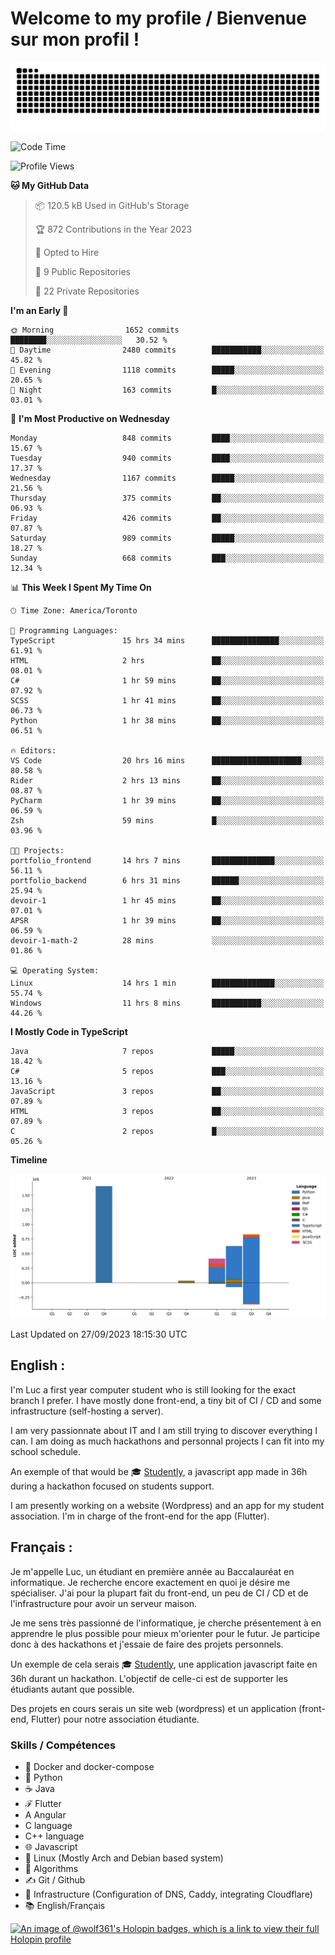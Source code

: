 # Welcome to my profile / Bienvenue sur mon profil !

![snake gif](https://github.com/wolf-361/wolf-361/blob/output/github-contribution-grid-snake.svg)

<!--START_SECTION:waka-->
![Code Time](http://img.shields.io/badge/Code%20Time-368%20hrs%2037%20mins-blue)

![Profile Views](http://img.shields.io/badge/Profile%20Views-0-blue)

**🐱 My GitHub Data** 

> 📦 120.5 kB Used in GitHub's Storage 
 > 
> 🏆 872 Contributions in the Year 2023
 > 
> 💼 Opted to Hire
 > 
> 📜 9 Public Repositories 
 > 
> 🔑 22 Private Repositories 
 > 
**I'm an Early 🐤** 

```text
🌞 Morning                1652 commits        ████████░░░░░░░░░░░░░░░░░   30.52 % 
🌆 Daytime                2480 commits        ███████████░░░░░░░░░░░░░░   45.82 % 
🌃 Evening                1118 commits        █████░░░░░░░░░░░░░░░░░░░░   20.65 % 
🌙 Night                  163 commits         █░░░░░░░░░░░░░░░░░░░░░░░░   03.01 % 
```
📅 **I'm Most Productive on Wednesday** 

```text
Monday                   848 commits         ████░░░░░░░░░░░░░░░░░░░░░   15.67 % 
Tuesday                  940 commits         ████░░░░░░░░░░░░░░░░░░░░░   17.37 % 
Wednesday                1167 commits        █████░░░░░░░░░░░░░░░░░░░░   21.56 % 
Thursday                 375 commits         ██░░░░░░░░░░░░░░░░░░░░░░░   06.93 % 
Friday                   426 commits         ██░░░░░░░░░░░░░░░░░░░░░░░   07.87 % 
Saturday                 989 commits         █████░░░░░░░░░░░░░░░░░░░░   18.27 % 
Sunday                   668 commits         ███░░░░░░░░░░░░░░░░░░░░░░   12.34 % 
```


📊 **This Week I Spent My Time On** 

```text
🕑︎ Time Zone: America/Toronto

💬 Programming Languages: 
TypeScript               15 hrs 34 mins      ███████████████░░░░░░░░░░   61.91 % 
HTML                     2 hrs               ██░░░░░░░░░░░░░░░░░░░░░░░   08.01 % 
C#                       1 hr 59 mins        ██░░░░░░░░░░░░░░░░░░░░░░░   07.92 % 
SCSS                     1 hr 41 mins        ██░░░░░░░░░░░░░░░░░░░░░░░   06.73 % 
Python                   1 hr 38 mins        ██░░░░░░░░░░░░░░░░░░░░░░░   06.51 % 

🔥 Editors: 
VS Code                  20 hrs 16 mins      ████████████████████░░░░░   80.58 % 
Rider                    2 hrs 13 mins       ██░░░░░░░░░░░░░░░░░░░░░░░   08.87 % 
PyCharm                  1 hr 39 mins        ██░░░░░░░░░░░░░░░░░░░░░░░   06.59 % 
Zsh                      59 mins             █░░░░░░░░░░░░░░░░░░░░░░░░   03.96 % 

🐱‍💻 Projects: 
portfolio_frontend       14 hrs 7 mins       ██████████████░░░░░░░░░░░   56.11 % 
portfolio_backend        6 hrs 31 mins       ██████░░░░░░░░░░░░░░░░░░░   25.94 % 
devoir-1                 1 hr 45 mins        ██░░░░░░░░░░░░░░░░░░░░░░░   07.01 % 
APSR                     1 hr 39 mins        ██░░░░░░░░░░░░░░░░░░░░░░░   06.59 % 
devoir-1-math-2          28 mins             ░░░░░░░░░░░░░░░░░░░░░░░░░   01.86 % 

💻 Operating System: 
Linux                    14 hrs 1 min        ██████████████░░░░░░░░░░░   55.74 % 
Windows                  11 hrs 8 mins       ███████████░░░░░░░░░░░░░░   44.26 % 
```

**I Mostly Code in TypeScript** 

```text
Java                     7 repos             █████░░░░░░░░░░░░░░░░░░░░   18.42 % 
C#                       5 repos             ███░░░░░░░░░░░░░░░░░░░░░░   13.16 % 
JavaScript               3 repos             ██░░░░░░░░░░░░░░░░░░░░░░░   07.89 % 
HTML                     3 repos             ██░░░░░░░░░░░░░░░░░░░░░░░   07.89 % 
C                        2 repos             █░░░░░░░░░░░░░░░░░░░░░░░░   05.26 % 
```



**Timeline**

![Lines of Code chart](https://raw.githubusercontent.com/wolf-361/wolf-361/main/assets/bar_graph.png)


 Last Updated on 27/09/2023 18:15:30 UTC
<!--END_SECTION:waka-->

## English : 

I'm Luc a first year computer student who is still looking for the exact branch I prefer. I have mostly done front-end, a tiny bit of CI / CD and some infrastructure (self-hosting a server).

I am very passionnate about IT and I am still trying to discover everything I can. I am doing as much hackathons and personnal projects I can fit into my school schedule.

An exemple of that would be 🎓 [Studently](https://github.com/wolf-361/Studently-CodeJam12), a javascript app made in 36h during a hackathon focused on students support.

I am presently working on a website (Wordpress) and an app for my student association. I'm in charge of the front-end for the app (Flutter).

## Français :

Je m'appelle Luc, un étudiant en première année au Baccalauréat en informatique. Je recherche encore exactement en quoi je désire me spécialiser. J'ai pour la plupart fait du front-end, un peu de CI / CD et de l'infrastructure pour avoir un serveur maison.

Je me sens très passionné de l'informatique, je cherche présentement à en apprendre le plus possible pour mieux m'orienter pour le futur. Je participe donc à des hackathons et j'essaie de faire des projets personnels.

Un exemple de cela serais 🎓 [Studently](https://github.com/wolf-361/Studently-CodeJam12), une application javascript faite en 36h durant un hackathon. L'objectif de celle-ci est de supporter les étudiants autant que possible.

Des projets en cours serais un site web (wordpress) et un application (front-end, Flutter) pour notre association étudiante.

###  Skills / Compétences

* 🐋 Docker and docker-compose
* 🐍 Python
* ☕ Java
* ℱ Flutter
* A Angular
* C language
* C++ language
* 🌐 Javascript
* 🐧 Linux (Mostly Arch and Debian based system)
* 🧩 Algorithms
* ✍️ Git / Github
* 📜 Infrastructure (Configuration of DNS, Caddy, integrating Cloudflare)
* 📚 English/Français

[![An image of @wolf361's Holopin badges, which is a link to view their full Holopin profile](https://holopin.me/wolf361)](https://holopin.io/@wolf361)


